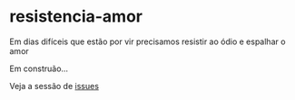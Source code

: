 # resistencia-amor
Em dias difíceis que estão por vir precisamos resistir ao ódio e espalhar o amor

Em construão...

Veja a sessão de [issues](https://github.com/renvieir/resistencia-amor/issues)
